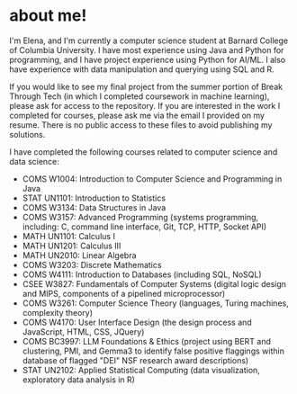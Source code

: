 # about me!

I'm Elena, and I'm currently a computer science student at Barnard College of Columbia University. I have most experience using Java and Python for programming, and I have project experience using Python for AI/ML. I also have experience with data manipulation and querying using SQL and R.

If you would like to see my final project from the summer portion of Break Through Tech (in which I completed coursework in machine learning), please ask for access to the repository. If you are interested in the work I completed for courses, please ask me via the email I provided on my resume. There is no public access to these files to avoid publishing my solutions.



I have completed the following courses related to computer science and data science:

- COMS W1004: Introduction to Computer Science and Programming in Java
- STAT UN1101: Introduction to Statistics
- COMS W3134: Data Structures in Java
- COMS W3157: Advanced Programming (systems programming, including: C, command line interface, Git, TCP, HTTP, Socket API)
- MATH UN1101: Calculus I
- MATH UN1201: Calculus III
- MATH UN2010: Linear Algebra
- COMS W3203: Discrete Mathematics
- COMS W4111: Introduction to Databases (including SQL, NoSQL)
- CSEE W3827: Fundamentals of Computer Systems (digital logic design and MIPS, components of a pipelined microprocessor)
- COMS W3261: Computer Science Theory (languages, Turing machines, complexity theory)
- COMS W4170: User Interface Design (the design process and JavaScript, HTML, CSS, JQuery)
- COMS BC3997: LLM Foundations & Ethics (project using BERT and clustering, PMI, and Gemma3 to identify false positive flaggings within database of flagged "DEI" NSF research award descriptions)
- STAT UN2102: Applied Statistical Computing (data visualization, exploratory data analysis in R)
